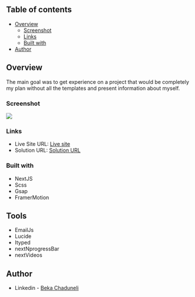 ## Table of contents

-   [Overview](#overview)
    -   [Screenshot](#screenshot)
    -   [Links](#links)
    -   [Built with](#built-with)
-   [Author](#author)

## Overview

The main goal was to get experience on a project that would be completely my plan without all the templates and present information about myself.

### Screenshot

![](/preview.png)

### Links

-   Live Site URL: [Live site]([https://my-old-portfolio-eight.vercel.app/)
-   Solution URL: [Solution URL](https://github.com/bekaChaduneli/my-new-portfolio)

### Built with

-   NextJS
-   Scss
-   Gsap
-   FramerMotion

## Tools

-   EmailJs
-   Lucide
-   Ityped
-   nextNprogressBar
-   nextVideos

## Author

-   Linkedin - [Beka Chaduneli](https://www.linkedin.com/in/beka-chaduneli-28203422b/)
